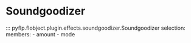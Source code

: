 # Soundgoodizer

::: pyflp.flobject.plugin.effects.soundgoodizer.Soundgoodizer
    selection:
      members:
        - amount
        - mode
